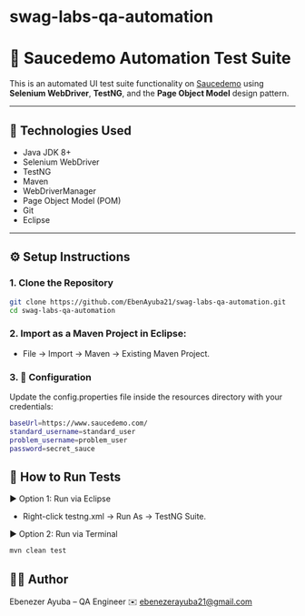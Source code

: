 # swag-labs-qa-automation

# 🧪 Saucedemo Automation Test Suite

This is an automated UI test suite  functionality on [Saucedemo](https://www.saucedemo.com/) using **Selenium WebDriver**, **TestNG**, and the **Page Object Model** design pattern.

---

## 🧰 Technologies Used

- Java JDK 8+
- Selenium WebDriver
- TestNG
- Maven
- WebDriverManager
- Page Object Model (POM)
- Git
- Eclipse

---

## ⚙️ Setup Instructions

### 1. Clone the Repository
```bash
git clone https://github.com/EbenAyuba21/swag-labs-qa-automation.git
cd swag-labs-qa-automation
```

### 2. Import as a Maven Project in Eclipse:
- File → Import → Maven → Existing Maven Project.


### 3. 🔧 Configuration
Update the config.properties file inside the resources directory with your credentials:

```bash
baseUrl=https://www.saucedemo.com/
standard_username=standard_user
problem_username=problem_user
password=secret_sauce
```


## 🚀 How to Run Tests
▶️ Option 1: Run via Eclipse

- Right-click testng.xml → Run As → TestNG Suite.

▶️ Option 2: Run via Terminal

```bash
mvn clean test
```

## 👨‍💻 Author
Ebenezer Ayuba – QA Engineer
✉️ ebenezerayuba21@gmail.com